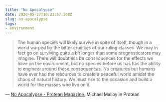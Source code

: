 ```yaml
---
title: "No Apocalypse"
date: 2020-05-27T10:23:57.268Z
slug: no-apocalypse
tags:
- environment
---
```


> The human species will likely survive in spite of itself, though in a world warped by the bitter cruelties of our ruling classes. We may in fact go on surviving quite a bit longer than some prognosticators may imagine. There will doubtless be consequences for the effects we have on the environment, but no species before us has has the ability to engineer around these consequences. No creatures but humans have ever had the resources to create a peaceful world amidst the chaos of natural history. We must rise to the occasion and build a world for the masses who live on it.

&mdash; [No Apocalypse - Protean Magazine](https://proteanmag.com/2018/12/11/no-apocalypse/?utm_source=densediscovery&utm_medium=email&utm_campaign=newsletter-issue-89), Michael Malloy in Protean